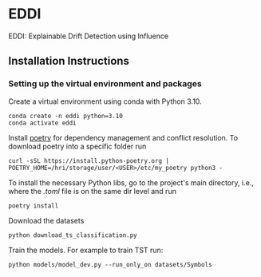 # EDDI
EDDI: Explainable Drift Detection using Influence

## Installation Instructions

### Setting up the virtual environment and packages

Create a virtual environment using conda with Python 3.10.
```
conda create -n eddi python=3.10
conda activate eddi
```
Install [poetry](https://python-poetry.org/docs/) for dependency management and conflict resolution. 
To download poetry into a specific folder run
```
curl -sSL https://install.python-poetry.org | POETRY_HOME=/hri/storage/user/<USER>/etc/my_poetry python3 -
```

To install the necessary Python libs, go to the project's main directory, i.e., where the *.toml* file is on the same dir level and run
```
poetry install
```

Download the datasets 
```
python download_ts_classification.py 
```

Train the models. For example to train TST run:
```
python models/model_dev.py --run_only_on datasets/Symbols
```